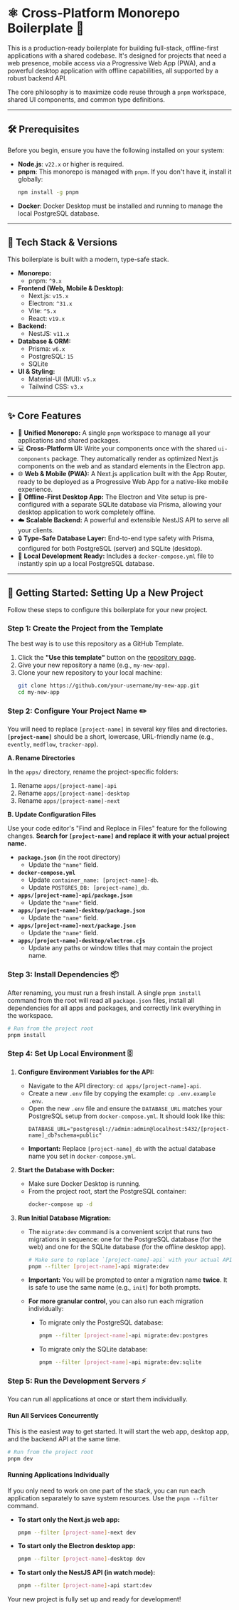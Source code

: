 # ⚛️ Cross-Platform Monorepo Boilerplate 🚀

This is a production-ready boilerplate for building full-stack, offline-first applications with a shared codebase. It's designed for projects that need a web presence, mobile access via a Progressive Web App (PWA), and a powerful desktop application with offline capabilities, all supported by a robust backend API.

The core philosophy is to maximize code reuse through a `pnpm` workspace, shared UI components, and common type definitions.

---

## 🛠️ Prerequisites

Before you begin, ensure you have the following installed on your system:

-   **Node.js**: `v22.x` or higher is required.
-   **pnpm**: This monorepo is managed with `pnpm`. If you don't have it, install it globally:
    ```bash
    npm install -g pnpm
    ```
-   **Docker**: Docker Desktop must be installed and running to manage the local PostgreSQL database.

---

## 🚀 Tech Stack & Versions

This boilerplate is built with a modern, type-safe stack.

-   **Monorepo:**
    -   pnpm: `^9.x`
-   **Frontend (Web, Mobile & Desktop):**
    -   Next.js: `v15.x`
    -   Electron: `^31.x`
    -   Vite: `^5.x`
    -   React: `v19.x`
-   **Backend:**
    -   NestJS: `v11.x`
-   **Database & ORM:**
    -   Prisma: `v6.x`
    -   PostgreSQL: `15`
    -   SQLite
-   **UI & Styling:**
    -   Material-UI (MUI): `v5.x`
    -   Tailwind CSS: `v3.x`

---

## ✨ Core Features

-   🔗 **Unified Monorepo:** A single `pnpm` workspace to manage all your applications and shared packages.
-   💻 **Cross-Platform UI:** Write your components once with the shared `ui-components` package. They automatically render as optimized Next.js components on the web and as standard elements in the Electron app.
-   🌐 **Web & Mobile (PWA):** A Next.js application built with the App Router, ready to be deployed as a Progressive Web App for a native-like mobile experience.
-   🔌 **Offline-First Desktop App:** The Electron and Vite setup is pre-configured with a separate SQLite database via Prisma, allowing your desktop application to work completely offline.
-   ☁️ **Scalable Backend:** A powerful and extensible NestJS API to serve all your clients.
-   🔒 **Type-Safe Database Layer:** End-to-end type safety with Prisma, configured for both PostgreSQL (server) and SQLite (desktop).
-   🐳 **Local Development Ready:** Includes a `docker-compose.yml` file to instantly spin up a local PostgreSQL database.

---

## 🏁 Getting Started: Setting Up a New Project

Follow these steps to configure this boilerplate for your new project.

### Step 1: Create the Project from the Template

The best way is to use this repository as a GitHub Template.

1.  Click the **"Use this template"** button on the [repository page](https://github.com/xxwawexx/cross-platform-monorepo).
2.  Give your new repository a name (e.g., `my-new-app`).
3.  Clone your new repository to your local machine:
    ```bash
    git clone https://github.com/your-username/my-new-app.git
    cd my-new-app
    ```

### Step 2: Configure Your Project Name ✏️

You will need to replace `[project-name]` in several key files and directories. **`[project-name]`** should be a short, lowercase, URL-friendly name (e.g., `evently`, `medflow`, `tracker-app`).

**A. Rename Directories**

In the `apps/` directory, rename the project-specific folders:
1.  Rename `apps/[project-name]-api`
2.  Rename `apps/[project-name]-desktop`
3.  Rename `apps/[project-name]-next`

**B. Update Configuration Files**

Use your code editor's "Find and Replace in Files" feature for the following changes. **Search for `[project-name]` and replace it with your actual project name.**

-   **`package.json`** (in the root directory)
    -   Update the `"name"` field.
-   **`docker-compose.yml`**
    -   Update `container_name: [project-name]-db`.
    -   Update `POSTGRES_DB: [project-name]_db`.
-   **`apps/[project-name]-api/package.json`**
    -   Update the `"name"` field.
-   **`apps/[project-name]-desktop/package.json`**
    -   Update the `"name"` field.
-   **`apps/[project-name]-next/package.json`**
    -   Update the `"name"` field.
-   **`apps/[project-name]-desktop/electron.cjs`**
    -   Update any paths or window titles that may contain the project name.

### Step 3: Install Dependencies 📦

After renaming, you must run a fresh install. A single `pnpm install` command from the root will read all `package.json` files, install all dependencies for all apps and packages, and correctly link everything in the workspace.

```bash
# Run from the project root
pnpm install
```

### Step 4: Set Up Local Environment 🗄️

1.  **Configure Environment Variables for the API:**
    -   Navigate to the API directory: `cd apps/[project-name]-api`.
    -   Create a new `.env` file by copying the example: `cp .env.example .env`.
    -   Open the new `.env` file and ensure the `DATABASE_URL` matches your PostgreSQL setup from `docker-compose.yml`. It should look like this:
        ```env
        DATABASE_URL="postgresql://admin:admin@localhost:5432/[project-name]_db?schema=public"
        ```
    -   **Important:** Replace `[project-name]_db` with the actual database name you set in `docker-compose.yml`.

2.  **Start the Database with Docker:**
    -   Make sure Docker Desktop is running.
    -   From the project root, start the PostgreSQL container:
        ```bash
        docker-compose up -d
        ```

3.  **Run Initial Database Migration:**
    -   The `migrate:dev` command is a convenient script that runs two migrations in sequence: one for the PostgreSQL database (for the web) and one for the SQLite database (for the offline desktop app).
        ```bash
        # Make sure to replace `[project-name]-api` with your actual API package name
        pnpm --filter [project-name]-api migrate:dev
        ```
    -   **Important:** You will be prompted to enter a migration name **twice**. It is safe to use the same name (e.g., `init`) for both prompts.

    -   **For more granular control**, you can also run each migration individually:
        -   To migrate only the PostgreSQL database:
            ```bash
            pnpm --filter [project-name]-api migrate:dev:postgres
            ```
        -   To migrate only the SQLite database:
            ```bash
            pnpm --filter [project-name]-api migrate:dev:sqlite
            ```

### Step 5: Run the Development Servers ⚡

You can run all applications at once or start them individually.

#### Run All Services Concurrently

This is the easiest way to get started. It will start the web app, desktop app, and the backend API at the same time.

```bash
# Run from the project root
pnpm dev
```

#### Running Applications Individually

If you only need to work on one part of the stack, you can run each application separately to save system resources. Use the `pnpm --filter` command.

-   **To start only the Next.js web app:**
    ```bash
    pnpm --filter [project-name]-next dev
    ```

-   **To start only the Electron desktop app:**
    ```bash
    pnpm --filter [project-name]-desktop dev
    ```

-   **To start only the NestJS API (in watch mode):**
    ```bash
    pnpm --filter [project-name]-api start:dev
    ```

Your new project is fully set up and ready for development!
